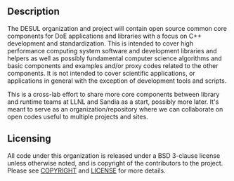 ## Description

The DESUL organization and project will contain open source common core
components for DoE applications and libraries with a focus on C++ development
and standardization. This is intended to cover high performance computing
system software and development libraries and helpers as well as possibly
fundamental computer science algorithms and basic components and
examples and/or proxy codes related to the other components.  It is not
intended to cover scientific applications, or applications in general with the
exception of development tools and scripts.

This is a cross-lab effort to share more core components between library and
runtime teams at LLNL and Sandia as a start, possibly more later. It's meant
to serve as an organization/repository where we can collaborate on open codes
useful to multiple projects and sites.

## Licensing

All code under this organization is released under a BSD 3-clause license
unless otherwise noted, and is copyright of the contributors to the project.
Please see [COPYRIGHT](COPYRIGHT) and [LICENSE](LICENSE) for more details.

